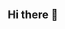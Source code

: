 ## Hi there 👋

<!--
**azizah56/azizah56** is a ✨ _special_ ✨ repository because its `README.md` (this file) appears on your GitHub profile.

Here are some ideas to get you started:

- 🔭 I'm currently working on my thesis
- 🌱 I'm currently studying machine learning
- 👯 I want to collaborate in the data field
- 💬 Ask me about anything
- 📫 How to contact me: azizzahnurr056@gmail.com
- 😄 Pronouns: he
- ⚡ Interesting fact: don't want to share yet :D
-->
